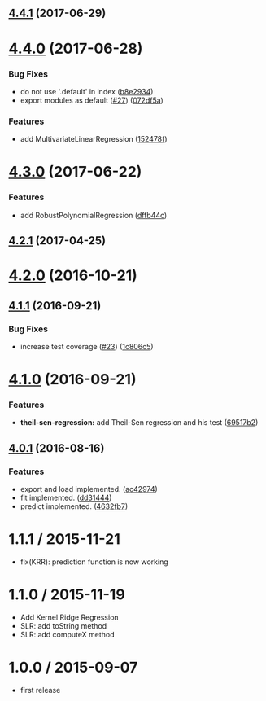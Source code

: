 <a name="4.4.1"></a>
## [4.4.1](https://github.com/mljs/regression/compare/v4.4.0...v4.4.1) (2017-06-29)



<a name="4.4.0"></a>
# [4.4.0](https://github.com/mljs/regression/compare/v4.3.0...v4.4.0) (2017-06-28)


### Bug Fixes

* do not use '.default' in index ([b8e2934](https://github.com/mljs/regression/commit/b8e2934))
* export modules as default ([#27](https://github.com/mljs/regression/issues/27)) ([072df5a](https://github.com/mljs/regression/commit/072df5a))


### Features

* add MultivariateLinearRegression ([152478f](https://github.com/mljs/regression/commit/152478f))



<a name="4.3.0"></a>
# [4.3.0](https://github.com/mljs/regression/compare/v4.2.1...v4.3.0) (2017-06-22)


### Features

* add RobustPolynomialRegression ([dffb44c](https://github.com/mljs/regression/commit/dffb44c))



<a name="4.2.1"></a>
## [4.2.1](https://github.com/mljs/regression/compare/v4.2.0...v4.2.1) (2017-04-25)



<a name="4.2.0"></a>
# [4.2.0](https://github.com/mljs/regression/compare/v4.1.1...v4.2.0) (2016-10-21)



<a name="4.1.1"></a>
## [4.1.1](https://github.com/mljs/regression/compare/v4.1.0...v4.1.1) (2016-09-21)


### Bug Fixes

* increase test coverage ([#23](https://github.com/mljs/regression/issues/23)) ([1c806c5](https://github.com/mljs/regression/commit/1c806c5))



<a name="4.1.0"></a>
# [4.1.0](https://github.com/mljs/regression/compare/v4.0.1...v4.1.0) (2016-09-21)


### Features

* **theil-sen-regression:** add Theil-Sen regression and his test ([69517b2](https://github.com/mljs/regression/commit/69517b2))



<a name="4.0.1"></a>
## [4.0.1](https://github.com/mljs/regression/compare/v2.0.0...v4.0.1) (2016-08-16)


### Features

* export and load implemented. ([ac42974](https://github.com/mljs/regression/commit/ac42974))
* fit implemented. ([dd31444](https://github.com/mljs/regression/commit/dd31444))
* predict implemented. ([4632fb7](https://github.com/mljs/regression/commit/4632fb7))



1.1.1 / 2015-11-21
==================

* fix(KRR): prediction function is now working

1.1.0 / 2015-11-19
==================

* Add Kernel Ridge Regression
* SLR: add toString method
* SLR: add computeX method

1.0.0 / 2015-09-07
==================

* first release
